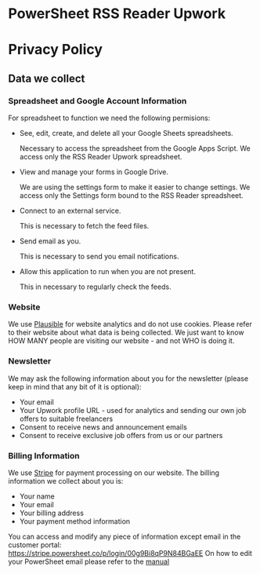 # PowerSheet RSS Reader Upwork

# Privacy Policy

## Data we collect

### Spreadsheet and Google Account Information

For spreadsheet to function we need the following permisions:

* See, edit, create, and delete all your Google Sheets spreadsheets.

  Necessary to access the spreadsheet from the Google Apps Script. We access only the RSS Reader Upwork spreadsheet.
  
* View and manage your forms in Google Drive.

  We are using the settings form to make it easier to change settings. We access only the Settings form bound to the RSS Reader spreadsheet.
  
* Connect to an external service.

  This is necessary to fetch the feed files.
  
* Send email as you.

  This is necessary to send you email notifications.
  
* Allow this application to run when you are not present.

  This in necessary to regularly check the feeds.






### Website

We use [Plausible](https://plausible.io/) for website analytics and do not use cookies. Please refer to their website about what data is being collected.
We just want to know HOW MANY people are visiting our website - and not WHO is doing it.

### Newsletter

We may ask the following information about you for the newsletter (please keep in mind that any bit of it is optional):
* Your email
* Your Upwork profile URL - used for analytics and sending our own job offers to suitable freelancers
* Consent to receive news and announcement emails
* Consent to receive exclusive job offers from us or our partners

### Billing Information

We use [Stripe](https://stripe.com) for payment processing on our website. The billing information we collect about you is:

* Your name
* Your email
* Your billing address
* Your payment method information

You can access and modify any piece of information except email in the customer portal: https://stripe.powersheet.co/p/login/00g9Bi8qP9N84BGaEE
On how to edit your PowerSheet email please refer to the [manual](https://powersheet.co/rss-reader-upwork/manual#i-want-to-change-the-email-i-am-sending-from)



